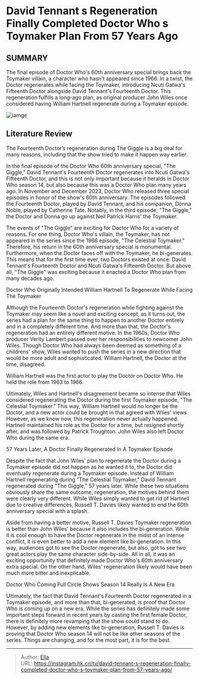 # David Tennant s Regeneration Finally Completed Doctor Who s Toymaker Plan From 57 Years Ago


## SUMMARY 



  The final episode of Doctor Who&#39;s 60th anniversary special brings back the Toymaker villain, a character who hasn&#39;t appeared since 1966.   In a twist, the Doctor regenerates while facing the Toymaker, introducing Ncuti Gatwa&#39;s Fifteenth Doctor alongside David Tennant&#39;s Fourteenth Doctor.   This regeneration fulfills a long-ago plan, as original producer John Wiles once considered having William Hartnell regenerate during a Toymaker episode.  

![iamge](https://static1.srcdn.com/wordpress/wp-content/uploads/2023/10/doctor-who-an-unearthly-child-william-russell-carole-ann-ford-jacqueline-hill-and-william-hartnell-as-ian-susan-barbara-and-the-doctor.jpg)

## Literature Review
The Fourteenth Doctor’s regeneration during The Giggle is a big deal for many reasons, including that the show tried to make it happen way earlier. 




In the final episode of the Doctor Who 60th anniversary special, &#34;The Giggle,&#34; David Tennant&#39;s Fourteenth Doctor regenerates into Ncuti Gatwa&#39;s Fifteenth Doctor, and this is not only important because it heralds in Doctor Who season 14, but also because this was a Doctor Who plan many years ago. In November and December 2023, Doctor Who released three special episodes in honor of the show&#39;s 60th anniversary. The episodes followed the Fourteenth Doctor, played by David Tennant, and his companion, Donna Noble, played by Catherine Tate. Notably, in the third episode, &#34;The Giggle,&#34; the Doctor and Donna go up against Neil Patrick Harris&#39; the Toymaker.




The events of &#34;The Giggle&#34; are exciting for Doctor Who for a variety of reasons. For one thing, Doctor Who&#39;s villain, the Toymaker, has not appeared in the series since the 1966 episode, &#34;The Celestial Toymaker.&#34; Therefore, his return in the 60th anniversary special is monumental. Furthermore, when the Doctor faces off with the Toymaker, he bi-generates. This means that for the first time ever, two Doctors existed at once: David Tennant&#39;s Fourteenth Doctor and Ncuti Gatwa&#39;s Fifteenth Doctor. But above all, &#34;The Giggle&#34; was exciting because it enacted a Doctor Who plan from many decades ago.


 Doctor Who Originally Intended William Hartnell To Regenerate While Facing The Toymaker 
         

Although the Fourteenth Doctor&#39;s regeneration while fighting against the Toymaker may seem like a novel and exciting concept, as it turns out, the series had a plan for the same thing to happen to another Doctor entirely and in a completely different time. And more than that, the Doctor&#39;s regeneration had an entirely different motive. In the 1960s, Doctor Who producer Verity Lambert passed over her responsibilities to newcomer John Wiles. Though Doctor Who had always been deemed as something of a childrens&#39; show, Wiles wanted to push the series in a new direction that would be more adult and sophisticated. William Hartnell, the Doctor at the time, disagreed.






William Hartnell was the first actor to play the Doctor on Doctor Who. He held the role from 1963 to 1966.




Ultimately, Wiles and Hartnell&#39;s disagreement became so intense that Wiles considered regenerating the Doctor during the first Toymaker episode, &#34;The Celestial Toymaker.&#34; This way, William Hartnell would no longer be the Doctor, and a new actor could be brought in that agreed with Wiles&#39; views. However, as we know now, this regeneration never actually happened. Hartnell maintained his role as the Doctor for a time, but resigned shortly after, and was followed by Patrick Troughton. John Wiles also left Doctor Who during the same era.



 57 Years Later, A Doctor Finally Regenerated In A Toymaker Episode 
          




Despite the fact that John Wiles&#39; plan to regenerate the Doctor during a Toymaker episode did not happen as he wanted it to, the Doctor did eventually regenerate during a Toymaker episode. Instead of William Hartnell regenerating during &#34;The Celestial Toymaker,&#34; David Tennant regenerated during &#34;The Giggle,&#34; 57 years later. While these two situations obviously share the same outcome, regeneration, the motives behind them were clearly very different. While Wiles simply wanted to get rid of Hartnell due to creative differences, Russell T. Davies likely wanted to end the 60th anniversary special with a splash.

Aside from having a better motive, Russell T. Davies Toymaker regeneration is better than John Wiles&#39; because it also includes the bi-generation. While it is cool enough to have the Doctor regenerate in the midst of an intense conflict, it is even better to add a new element like bi-generation. In this way, audiences got to see the Doctor regenerate, but also, got to see two great actors play the same character side-by-side. All in all, it was an exciting opportunity that definitely made Doctor Who&#39;s 60th anniversary extra special. On the other hand, Wiles&#39; regeneration likely would have been much more bitter and inexplicable.






 Doctor Who Coming Full Circle Shows Season 14 Really Is A New Era 
          

Ultimately, the fact that David Tennant&#39;s Fourteenth Doctor regenerated in a Toymaker episode, and more than that, bi-generated, is proof that Doctor Who is coming up on a new era. While the series has definitely made some important steps forward in recent years by casting the first female Doctor, there is definitely more revamping that the show could stand to do. However, by adding new elements like bi-generation, Russell T. Davies is proving that Doctor Who season 14 will not be like other seasons of the series. Things are changing, and for the most part, it is for the best.



---

> Author: [Ella](https://instagram.hk.cn/)  
> URL: https://instagram.hk.cn/tv/david-tennant-s-regeneration-finally-completed-doctor-who-s-toymaker-plan-from-57-years-ago/  

